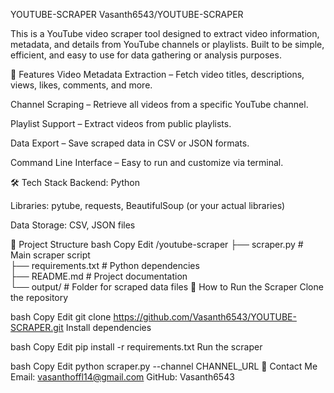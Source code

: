YOUTUBE-SCRAPER
Vasanth6543/YOUTUBE-SCRAPER

This is a YouTube video scraper tool designed to extract video information, metadata, and details from YouTube channels or playlists.
Built to be simple, efficient, and easy to use for data gathering or analysis purposes.

📌 Features
Video Metadata Extraction – Fetch video titles, descriptions, views, likes, comments, and more.

Channel Scraping – Retrieve all videos from a specific YouTube channel.

Playlist Support – Extract videos from public playlists.

Data Export – Save scraped data in CSV or JSON formats.

Command Line Interface – Easy to run and customize via terminal.

🛠️ Tech Stack
Backend: Python

Libraries: pytube, requests, BeautifulSoup (or your actual libraries)

Data Storage: CSV, JSON files

📂 Project Structure
bash
Copy
Edit
/youtube-scraper
  ├── scraper.py           # Main scraper script  
  ├── requirements.txt     # Python dependencies  
  ├── README.md            # Project documentation  
  └── output/              # Folder for scraped data files
🚀 How to Run the Scraper
Clone the repository

bash
Copy
Edit
git clone https://github.com/Vasanth6543/YOUTUBE-SCRAPER.git
Install dependencies

bash
Copy
Edit
pip install -r requirements.txt
Run the scraper

bash
Copy
Edit
python scraper.py --channel CHANNEL_URL
📧 Contact Me
Email: vasanthoffl14@gmail.com
GitHub: Vasanth6543

